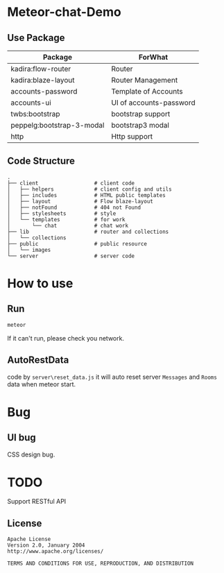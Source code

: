 # Meteor-chat-Demo

## Use Package

|Package|ForWhat|
|---|---|
|kadira:flow-router|Router|
|kadira:blaze-layout|Router Management|
|accounts-password|Template of Accounts|
|accounts-ui|UI of accounts-password|
|twbs:bootstrap|bootstrap support|
|peppelg:bootstrap-3-modal|bootstrap3 modal|
|http|Http support|

## Code Structure

```
.
├── client					# client code
│   ├── helpers				# client config and utils
│   ├── includes			# HTML public templates
│   ├── layout				# Flow blaze-layout
│   ├── notFound			# 404 not Found
│   ├── stylesheets			# style
│   └── templates			# for work
│       └── chat			# chat work
├── lib						# router and collections
│   └── collections
├── public					# public resource
│   └── images
└── server					# server code
```

# How to use

## Run

```sh
meteor
```

If it can't run, please check you network.

## AutoRestData

code by `server\reset_data.js` it will auto reset server `Messages` and `Rooms` data when meteor start.

# Bug


## UI bug

CSS design bug.

# TODO

Support RESTful API

License
--------

    Apache License
	Version 2.0, January 2004
	http://www.apache.org/licenses/

	TERMS AND CONDITIONS FOR USE, REPRODUCTION, AND DISTRIBUTION
